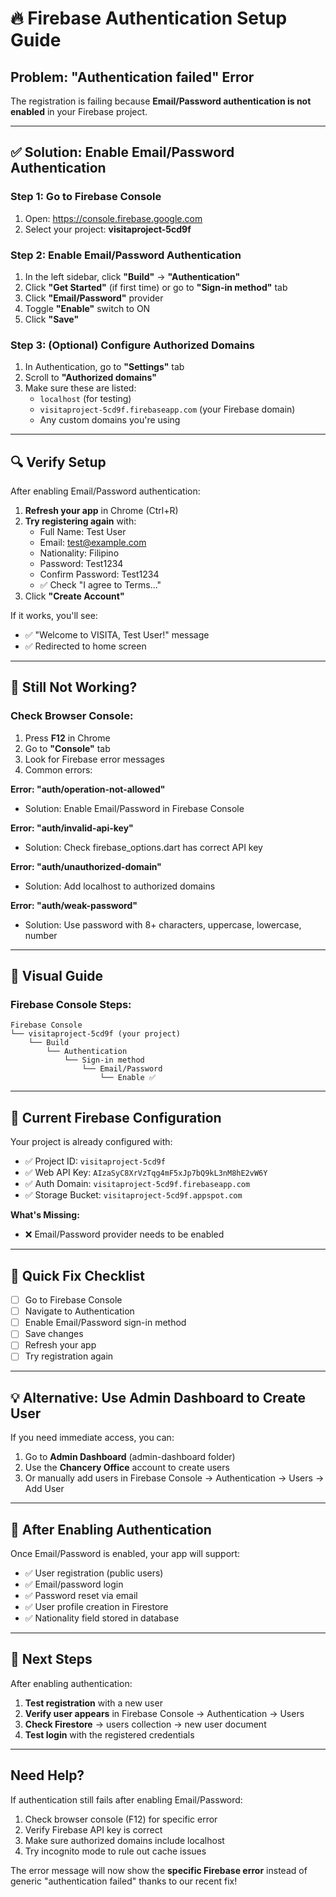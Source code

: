 # 🔥 Firebase Authentication Setup Guide

## Problem: "Authentication failed" Error

The registration is failing because **Email/Password authentication is not enabled** in your Firebase project.

---

## ✅ Solution: Enable Email/Password Authentication

### Step 1: Go to Firebase Console
1. Open: https://console.firebase.google.com
2. Select your project: **visitaproject-5cd9f**

### Step 2: Enable Email/Password Authentication
1. In the left sidebar, click **"Build"** → **"Authentication"**
2. Click **"Get Started"** (if first time) or go to **"Sign-in method"** tab
3. Click **"Email/Password"** provider
4. Toggle **"Enable"** switch to ON
5. Click **"Save"**

### Step 3: (Optional) Configure Authorized Domains
1. In Authentication, go to **"Settings"** tab
2. Scroll to **"Authorized domains"**
3. Make sure these are listed:
   - `localhost` (for testing)
   - `visitaproject-5cd9f.firebaseapp.com` (your Firebase domain)
   - Any custom domains you're using

---

## 🔍 Verify Setup

After enabling Email/Password authentication:

1. **Refresh your app** in Chrome (Ctrl+R)
2. **Try registering again** with:
   - Full Name: Test User
   - Email: test@example.com
   - Nationality: Filipino
   - Password: Test1234
   - Confirm Password: Test1234
   - ✅ Check "I agree to Terms..."
3. Click **"Create Account"**

If it works, you'll see:
- ✅ "Welcome to VISITA, Test User!" message
- ✅ Redirected to home screen

---

## 🐛 Still Not Working?

### Check Browser Console:
1. Press **F12** in Chrome
2. Go to **"Console"** tab
3. Look for Firebase error messages
4. Common errors:

**Error: "auth/operation-not-allowed"**
- Solution: Enable Email/Password in Firebase Console

**Error: "auth/invalid-api-key"**
- Solution: Check firebase_options.dart has correct API key

**Error: "auth/unauthorized-domain"**
- Solution: Add localhost to authorized domains

**Error: "auth/weak-password"**
- Solution: Use password with 8+ characters, uppercase, lowercase, number

---

## 📸 Visual Guide

### Firebase Console Steps:
```
Firebase Console
└── visitaproject-5cd9f (your project)
    └── Build
        └── Authentication
            └── Sign-in method
                └── Email/Password
                    └── Enable ✅
```

---

## 🔐 Current Firebase Configuration

Your project is already configured with:
- ✅ Project ID: `visitaproject-5cd9f`
- ✅ Web API Key: `AIzaSyC8XrVzTqg4mF5xJp7bQ9kL3nM8hE2vW6Y`
- ✅ Auth Domain: `visitaproject-5cd9f.firebaseapp.com`
- ✅ Storage Bucket: `visitaproject-5cd9f.appspot.com`

**What's Missing:**
- ❌ Email/Password provider needs to be enabled

---

## 🎯 Quick Fix Checklist

- [ ] Go to Firebase Console
- [ ] Navigate to Authentication
- [ ] Enable Email/Password sign-in method
- [ ] Save changes
- [ ] Refresh your app
- [ ] Try registration again

---

## 💡 Alternative: Use Admin Dashboard to Create User

If you need immediate access, you can:
1. Go to **Admin Dashboard** (admin-dashboard folder)
2. Use the **Chancery Office** account to create users
3. Or manually add users in Firebase Console → Authentication → Users → Add User

---

## 📝 After Enabling Authentication

Once Email/Password is enabled, your app will support:
- ✅ User registration (public users)
- ✅ Email/password login
- ✅ Password reset via email
- ✅ User profile creation in Firestore
- ✅ Nationality field stored in database

---

## 🚀 Next Steps

After enabling authentication:
1. **Test registration** with a new user
2. **Verify user appears** in Firebase Console → Authentication → Users
3. **Check Firestore** → users collection → new user document
4. **Test login** with the registered credentials

---

## Need Help?

If authentication still fails after enabling Email/Password:
1. Check browser console (F12) for specific error
2. Verify Firebase API key is correct
3. Make sure authorized domains include localhost
4. Try incognito mode to rule out cache issues

The error message will now show the **specific Firebase error** instead of generic "authentication failed" thanks to our recent fix!
